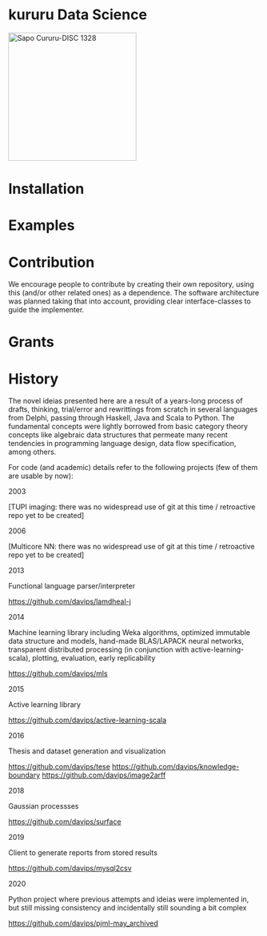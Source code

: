 # kururu Data Science

<a title="CostaPPPR / CC BY-SA (https://creativecommons.org/licenses/by-sa/3.0)" href="https://commons.wikimedia.org/wiki/File:Sapo_Cururu-DISC_1328.jpg"><img width="256" alt="Sapo Cururu-DISC 1328" src="https://upload.wikimedia.org/wikipedia/commons/thumb/4/42/Sapo_Cururu-DISC_1328.jpg/256px-Sapo_Cururu-DISC_1328.jpg"></a>

# Installation

# Examples




# Contribution
We encourage people to contribute by creating their own repository, using this (and/or other related ones) as a dependence.
The software architecture was planned taking that into account, providing clear interface-classes to guide the implementer.

# Grants

# History
The novel ideias presented here are a result of a years-long process of drafts, thinking, trial/error and rewrittings from scratch in several languages from Delphi, passing through Haskell, Java and Scala to Python. The fundamental concepts were lightly borrowed from basic category theory concepts like algebraic data structures that permeate many recent tendencies in programming language design, data flow specification, among others. 

For code (and academic) details refer to the following projects (few of them are usable by now):

2003

[TUPI imaging: there was no widespread use of git at this time / retroactive repo yet to be created]

2006

[Multicore NN: there was no widespread use of git at this time / retroactive repo yet to be created]

2013

Functional language parser/interpreter

https://github.com/davips/lamdheal-j

2014

Machine learning library including Weka algorithms, optimized immutable data structure and models, hand-made BLAS/LAPACK neural networks, transparent distributed processing (in conjunction with active-learning-scala), plotting, evaluation, early replicability

https://github.com/davips/mls

2015

Active learning library

https://github.com/davips/active-learning-scala

2016

Thesis and dataset generation and visualization

https://github.com/davips/tese
https://github.com/davips/knowledge-boundary
https://github.com/davips/image2arff

2018

Gaussian processses

https://github.com/davips/surface

2019

Client to generate reports from stored results

https://github.com/davips/mysql2csv

2020

Python project where previous attempts and ideias were implemented in, but still missing consistency and incidentally still sounding a bit complex

https://github.com/davips/pjml-may_archived
